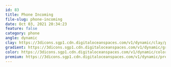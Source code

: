 ```yaml
---
id: 83
title: Phone Incoming
file-slug: phone-incoming
date: Oct 03, 2021 20:34:23
feature: false
category: phone
angle: dynamic
clay: https://3dicons.sgp1.cdn.digitaloceanspaces.com/v1/dynamic/clay/phone-incoming-dynamic-clay.png
gradient: https://3dicons.sgp1.cdn.digitaloceanspaces.com/v1/dynamic/gradient/phone-incoming-dynamic-gradient.png
color: https://3dicons.sgp1.cdn.digitaloceanspaces.com/v1/dynamic/color/phone-incoming-dynamic-color.png
premium: https://3dicons.sgp1.cdn.digitaloceanspaces.com/v1/dynamic/premium/phone-incoming-dynamic-premium.png
---
```

